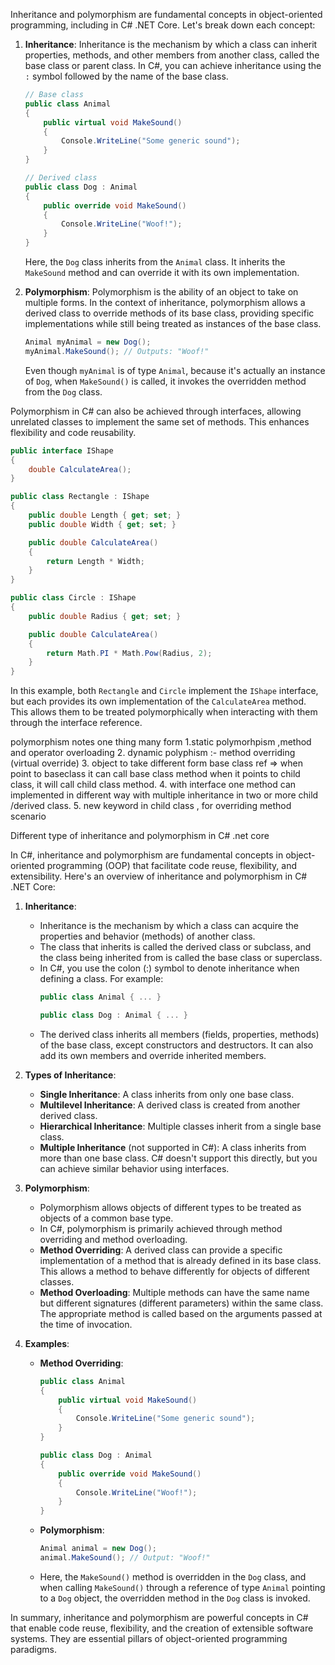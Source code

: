 Inheritance and polymorphism are fundamental concepts in object-oriented programming, including in C# .NET Core. Let's break down each concept:

1. **Inheritance**: Inheritance is the mechanism by which a class can inherit properties, methods, and other members from another class, called the base class or parent class. In C#, you can achieve inheritance using the `:` symbol followed by the name of the base class. 

    ```csharp
    // Base class
    public class Animal
    {
        public virtual void MakeSound()
        {
            Console.WriteLine("Some generic sound");
        }
    }

    // Derived class
    public class Dog : Animal
    {
        public override void MakeSound()
        {
            Console.WriteLine("Woof!");
        }
    }
    ```

    Here, the `Dog` class inherits from the `Animal` class. It inherits the `MakeSound` method and can override it with its own implementation.

2. **Polymorphism**: Polymorphism is the ability of an object to take on multiple forms. In the context of inheritance, polymorphism allows a derived class to override methods of its base class, providing specific implementations while still being treated as instances of the base class. 

    ```csharp
    Animal myAnimal = new Dog();
    myAnimal.MakeSound(); // Outputs: "Woof!"
    ```

    Even though `myAnimal` is of type `Animal`, because it's actually an instance of `Dog`, when `MakeSound()` is called, it invokes the overridden method from the `Dog` class.

Polymorphism in C# can also be achieved through interfaces, allowing unrelated classes to implement the same set of methods. This enhances flexibility and code reusability.

```csharp
public interface IShape
{
    double CalculateArea();
}

public class Rectangle : IShape
{
    public double Length { get; set; }
    public double Width { get; set; }

    public double CalculateArea()
    {
        return Length * Width;
    }
}

public class Circle : IShape
{
    public double Radius { get; set; }

    public double CalculateArea()
    {
        return Math.PI * Math.Pow(Radius, 2);
    }
}
```

In this example, both `Rectangle` and `Circle` implement the `IShape` interface, but each provides its own implementation of the `CalculateArea` method. This allows them to be treated polymorphically when interacting with them through the interface reference.


polymorphism notes
one thing many form
	1.static polymorhpism ,method and operator overloading
2. dynamic polyphism :- method overriding (virtual override)
3. object to take different form
base class ref => when point to baseclass it can call base class method
				when it points to child class, it will call child class method.
4. with interface one method can implemented in different way with multiple inheritance in two or more child /derived class.
5. new keyword in child class , for overriding method scenario


Different type of inheritance and polymorphism in C# .net core

In C#, inheritance and polymorphism are fundamental concepts in object-oriented programming (OOP) that facilitate code reuse, flexibility, and extensibility. Here's an overview of inheritance and polymorphism in C# .NET Core:

1. **Inheritance**:
   - Inheritance is the mechanism by which a class can acquire the properties and behavior (methods) of another class. 
   - The class that inherits is called the derived class or subclass, and the class being inherited from is called the base class or superclass.
   - In C#, you use the colon (:) symbol to denote inheritance when defining a class. For example:
     ```csharp
     public class Animal { ... }

     public class Dog : Animal { ... }
     ```
   - The derived class inherits all members (fields, properties, methods) of the base class, except constructors and destructors. It can also add its own members and override inherited members.

2. **Types of Inheritance**:
   - **Single Inheritance**: A class inherits from only one base class.
   - **Multilevel Inheritance**: A derived class is created from another derived class.
   - **Hierarchical Inheritance**: Multiple classes inherit from a single base class.
   - **Multiple Inheritance** (not supported in C#): A class inherits from more than one base class. C# doesn't support this directly, but you can achieve similar behavior using interfaces.

3. **Polymorphism**:
   - Polymorphism allows objects of different types to be treated as objects of a common base type.
   - In C#, polymorphism is primarily achieved through method overriding and method overloading.
   - **Method Overriding**: A derived class can provide a specific implementation of a method that is already defined in its base class. This allows a method to behave differently for objects of different classes.
   - **Method Overloading**: Multiple methods can have the same name but different signatures (different parameters) within the same class. The appropriate method is called based on the arguments passed at the time of invocation.

4. **Examples**:
   - **Method Overriding**:
     ```csharp
     public class Animal
     {
         public virtual void MakeSound()
         {
             Console.WriteLine("Some generic sound");
         }
     }

     public class Dog : Animal
     {
         public override void MakeSound()
         {
             Console.WriteLine("Woof!");
         }
     }
     ```
   - **Polymorphism**:
     ```csharp
     Animal animal = new Dog();
     animal.MakeSound(); // Output: "Woof!"
     ```
   - Here, the `MakeSound()` method is overridden in the `Dog` class, and when calling `MakeSound()` through a reference of type `Animal` pointing to a `Dog` object, the overridden method in the `Dog` class is invoked.

In summary, inheritance and polymorphism are powerful concepts in C# that enable code reuse, flexibility, and the creation of extensible software systems. They are essential pillars of object-oriented programming paradigms.